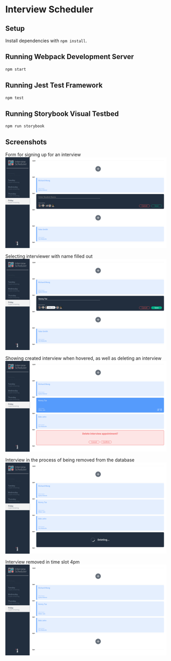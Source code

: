 # Interview Scheduler

## Setup

Install dependencies with `npm install`.

## Running Webpack Development Server

```sh
npm start
```

## Running Jest Test Framework

```sh
npm test
```

## Running Storybook Visual Testbed

```sh
npm run storybook
```
## Screenshots

Form for signing up for an interview
![Form for signing up for an interview](https://github.com/kenny-tse/scheduler/blob/master/screenshots/Screenshot%20from%202021-11-03%2019-23-25.png?raw=true)

Selecting interviewer with name filled out
![Selecting interviewer with name filled out](https://github.com/kenny-tse/scheduler/blob/master/screenshots/Screenshot%20from%202021-11-03%2019-23-40.png?raw=true)

Showing created interview when hovered, as well as deleting an interview
![Showing created interview when hovered, as well as deleting an interview](https://github.com/kenny-tse/scheduler/blob/master/screenshots/Screenshot%20from%202021-11-03%2019-24-23.png?raw=true)

Interview in the process of being removed from the database
![Interview in the process of being removed from the database](https://github.com/kenny-tse/scheduler/blob/master/screenshots/Screenshot%20from%202021-11-03%2019-24-27.png?raw=true)

Interview removed in time slot 4pm
![Interview removed in time slot 4pm](https://github.com/kenny-tse/scheduler/blob/master/screenshots/Screenshot%20from%202021-11-03%2019-24-29.png?raw=true)